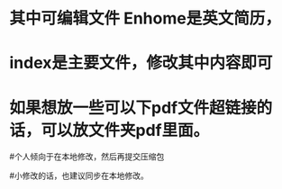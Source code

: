 # 其中可编辑文件 Enhome是英文简历，

# index是主要文件，修改其中内容即可

# 如果想放一些可以下pdf文件超链接的话，可以放文件夹pdf里面。

#个人倾向于在本地修改，然后再提交压缩包
 
#小修改的话，也建议同步在本地修改。
